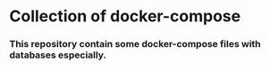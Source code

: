 # Collection of docker-compose

### This repository contain some docker-compose files with databases especially.  